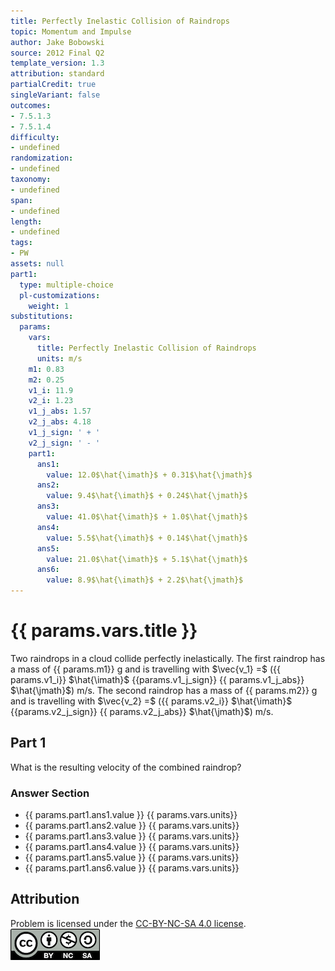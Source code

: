 ```yaml
---
title: Perfectly Inelastic Collision of Raindrops
topic: Momentum and Impulse
author: Jake Bobowski
source: 2012 Final Q2
template_version: 1.3
attribution: standard
partialCredit: true
singleVariant: false
outcomes:
- 7.5.1.3
- 7.5.1.4
difficulty:
- undefined
randomization:
- undefined
taxonomy:
- undefined
span:
- undefined
length:
- undefined
tags:
- PW
assets: null
part1:
  type: multiple-choice
  pl-customizations:
    weight: 1
substitutions:
  params:
    vars:
      title: Perfectly Inelastic Collision of Raindrops
      units: m/s
    m1: 0.83
    m2: 0.25
    v1_i: 11.9
    v2_i: 1.23
    v1_j_abs: 1.57
    v2_j_abs: 4.18
    v1_j_sign: ' + '
    v2_j_sign: ' - '
    part1:
      ans1:
        value: 12.0$\hat{\imath}$ + 0.31$\hat{\jmath}$
      ans2:
        value: 9.4$\hat{\imath}$ + 0.24$\hat{\jmath}$
      ans3:
        value: 41.0$\hat{\imath}$ + 1.0$\hat{\jmath}$
      ans4:
        value: 5.5$\hat{\imath}$ + 0.14$\hat{\jmath}$
      ans5:
        value: 21.0$\hat{\imath}$ + 5.1$\hat{\jmath}$
      ans6:
        value: 8.9$\hat{\imath}$ + 2.2$\hat{\jmath}$
---
```

# {{ params.vars.title }}
Two raindrops in a cloud collide perfectly inelastically. The first raindrop has a mass of {{ params.m1}} g and is travelling with $\vec{v_1} =$ ({{ params.v1_i}} $\hat{\imath}$ {{params.v1_j_sign}} {{ params.v1_j_abs}} $\hat{\jmath}$) m/s.
The second raindrop has a mass of {{ params.m2}} g and is travelling with $\vec{v_2} =$ ({{ params.v2_i}} $\hat{\imath}$ {{params.v2_j_sign}} {{ params.v2_j_abs}} $\hat{\jmath}$) m/s.

## Part 1

What is the resulting velocity of the combined raindrop?

### Answer Section

- {{ params.part1.ans1.value }} {{ params.vars.units}}
- {{ params.part1.ans2.value }} {{ params.vars.units}}
- {{ params.part1.ans3.value }} {{ params.vars.units}}
- {{ params.part1.ans4.value }} {{ params.vars.units}}
- {{ params.part1.ans5.value }} {{ params.vars.units}}
- {{ params.part1.ans6.value }} {{ params.vars.units}}

## Attribution

Problem is licensed under the [CC-BY-NC-SA 4.0 license](https://creativecommons.org/licenses/by-nc-sa/4.0/).<br> ![The Creative Commons 4.0 license requiring attribution-BY, non-commercial-NC, and share-alike-SA license.](https://raw.githubusercontent.com/firasm/bits/master/by-nc-sa.png)
